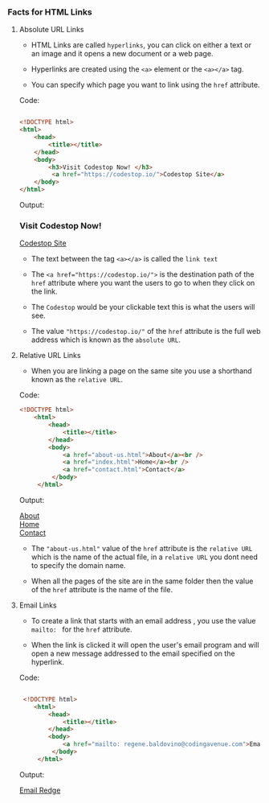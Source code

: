 ### Facts for HTML Links

1. Absolute URL Links

    - HTML Links are called `hyperlinks`, you can click on either a text or an image and it opens a new document or a web page. 
    
    - Hyperlinks are created using the `<a>` element or the `<a></a>` tag.

    - You can specify which page you want to link using the `href` attribute.

    Code:
    ```html

    <!DOCTYPE html>
    <html>
        <head>
            <title></title>
        </head>
        <body>
            <h3>Visit Codestop Now! </h3>
             <a href="https://codestop.io/">Codestop Site</a>
        </body>
    </html>
   
    ```
    Output:

    <!DOCTYPE html>
    <html>
    <head></head>
    <body>
    <h3>Visit Codestop Now! </h3>
             <a href="https://codestop.io/">Codestop Site</a>
        </body>
    </html>
   
    - The text between the tag `<a></a>` is called the `link text`

    - The `<a href="https://codestop.io/">` is the destination path of the `href` attribute where you want the users to go to when they click on the link. 
    
    - The `Codestop` would be your clickable text this is what the users will see.

    - The value `"https://codestop.io/"` of the `href` attribute is the full web address which is known as the `absolute URL`. 

2. Relative URL Links

    - When you are linking a page on the same site you use a shorthand known as the `relative URL`.

    Code:
    ```html
    <!DOCTYPE html>
        <html>
            <head>
                <title></title>
            </head>
            <body>
                <a href="about-us.html">About</a><br />
                <a href="index.html">Home</a><br />
                <a href="contact.html">Contact</a>
             </body>
         </html>

    ```
    Output:

    <!DOCTYPE html>
    <html>
    <head>
    </head>
    <body>
    <a href="about-us.html">About</a><br />
    <a href="index.html">Home</a><br />
    <a href="contact.html">Contact</a>
     </body>
    </html>

    - The `"about-us.html"` value of the `href` attribute is the `relative URL` which is the name of the actual file, in a `relative URL` you dont need to specify the domain name.

    - When all the pages of the site are in the same folder then the value of the `href` attribute is the name of the file.

3. Email Links

    - To create a link that starts with an email address , you use the value `mailto: ` for the `href` attribute.

    - When the link is clicked it will open the user's email program and will open a new message addressed to the email specified on the hyperlink.

    Code:
    ```html

     <!DOCTYPE html>
        <html>
            <head>
                <title></title>
            </head>
            <body>
                <a href="mailto: regene.baldovino@codingavenue.com">Email Redge</a>
             </body>
         </html>

    ```
    Output:

     <!DOCTYPE html>
     <html>
    <head></head>
    <body>
    <a href="mailto: regene.baldovino@codingavenue.com">Email Redge</a>
    </body>
    </html>
    



